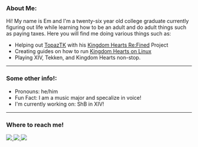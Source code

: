 ###  About Me:
Hi! My name is Em and I'm a twenty-six year old college graduate currently figuring out life while learning how to be an adult and do adult things such as paying taxes.
Here you will find me doing various things such as:

- Helping out [TopazTK](https://github.com/TopazTK) with his [Kingdom Hearts Re:Fined](https://github.com/KH-ReFined/KH-ReFined) Project
- Creating guides on how to run [Kingdom Hearts on Linux](https://github.com/KHOmega/KH-ReFined-Setup)
- Playing XIV, Tekken, and Kingdom Hearts non-stop.
----

### Some other info!:
- Pronouns: he/him
- Fun Fact: I am a music major and specalize in voice!
- I'm currently working on: ShB in XIV!

----

### Where to reach me!

<a href="https://www.twitter.com/KHOmega">
<img src="https://img.shields.io/badge/Twitter-1DA1F2?style=for-the-badge&logo=twitter&logoColor=white&label=KHOmega" />
<a href="https://www.youtube.com/KHOmega">
<img src="https://img.shields.io/badge/YouTube-FF0000?style=for-the-badge&logo=youtube&logoColor=white&label=KHOmega" />
<a href="https://www.discord.com" />
<img src="https://img.shields.io/badge/Discord-5865F2?style=for-the-badge&logo=discord&logoColor=white&label=KHOmega" />

<!--
**KHOmega/KHOmega** is a ✨ _special_ ✨ repository because its `README.md` (this file) appears on your GitHub profile.

Here are some ideas to get you started:

- 🔭 I’m currently working on ...
- 🌱 I’m currently learning ...
- 👯 I’m looking to collaborate on ...
- 🤔 I’m looking for help with ...
- 💬 Ask me about ...
- 📫 How to reach me: ...
- 😄 Pronouns: ...
- ⚡ Fun fact: ...
-->
